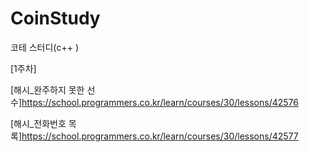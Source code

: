 # CoinStudy
코테 스터디(c++ )

[1주차]


[해시_완주하지 못한 선수]https://school.programmers.co.kr/learn/courses/30/lessons/42576

[해시_전화번호 목록]https://school.programmers.co.kr/learn/courses/30/lessons/42577
